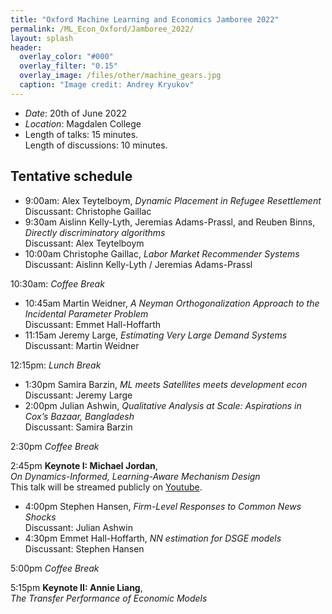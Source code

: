 ```yaml
---
title: "Oxford Machine Learning and Economics Jamboree 2022"
permalink: /ML_Econ_Oxford/Jamboree_2022/
layout: splash
header:
  overlay_color: "#000"
  overlay_filter: "0.15"
  overlay_image: /files/other/machine_gears.jpg
  caption: "Image credit: Andrey Kryukov"
---
```





- *Date*: 20th of June 2022
- *Location*: Magdalen College
- Length of talks: 15 minutes.   
  Length of discussions: 10 minutes.

## Tentative schedule

- 9:00am: Alex Teytelboym, *Dynamic Placement in Refugee Resettlement*  
Discussant: Christophe Gaillac
- 9:30am Aislinn Kelly-Lyth, Jeremias Adams-Prassl, and Reuben Binns, *Directly discriminatory algorithms*  
Discussant: Alex Teytelboym
- 10:00am Christophe Gaillac, *Labor Market Recommender Systems*  
Discussant: Aislinn Kelly-Lyth / Jeremias Adams-Prassl

10:30am: *Coffee Break*  

- 10:45am Martin Weidner, *A Neyman Orthogonalization Approach to the Incidental Parameter Problem*  
Discussant: Emmet Hall-Hoffarth
- 11:15am Jeremy Large, *Estimating Very Large Demand Systems*  
Discussant: Martin Weidner

12:15pm: *Lunch Break*




- 1:30pm Samira Barzin, *ML meets Satellites meets development econ*  
Discussant: Jeremy Large
- 2:00pm Julian Ashwin, *Qualitative Analysis at Scale: Aspirations in Cox’s Bazaar, Bangladesh*  
Discussant: Samira Barzin


2:30pm *Coffee Break*

2:45pm **Keynote I: Michael Jordan**,  
*On Dynamics-Informed, Learning-Aware Mechanism Design*  
This talk will be streamed publicly on [Youtube](https://www.youtube.com/channel/UCB3VHmtU-Acta1o0wbzWaag/).  

- 4:00pm Stephen Hansen, *Firm-Level Responses to Common News Shocks*  
Discussant: Julian Ashwin
- 4:30pm Emmet Hall-Hoffarth, *NN estimation for DSGE models*  
Discussant: Stephen Hansen

5:00pm *Coffee Break*

5:15pm **Keynote II: Annie Liang**,  
*The Transfer Performance of Economic Models*  

